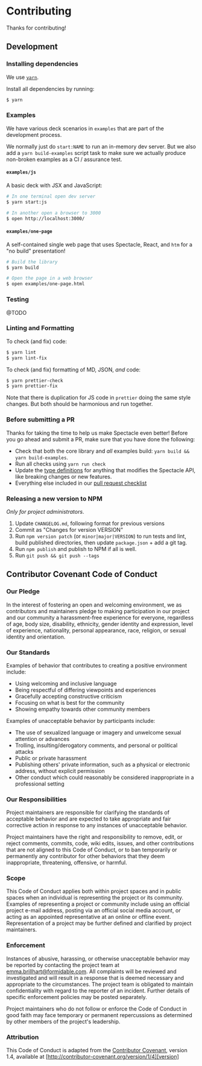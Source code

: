 # Contributing

Thanks for contributing!

## Development

### Installing dependencies

We use [`yarn`](https://yarnpkg.com/en/docs/getting-started).

Install all dependencies by running:

```sh
$ yarn
```

### Examples

We have various deck scenarios in `examples` that are part of the development process.

We normally just do `start:NAME` to run an in-memory dev server. But we also add a `yarn build-examples` script task to make sure we actually produce non-broken examples as a CI / assurance test.

#### `examples/js`

A basic deck with JSX and JavaScript:

```sh
# In one terminal open dev server
$ yarn start:js

# In another open a browser to 3000
$ open http://localhost:3000/
```

#### `examples/one-page`

A self-contained single web page that uses Spectacle, React, and `htm` for a "no build" presentation!

```sh
# Build the library
$ yarn build

# Open the page in a web browser
$ open examples/one-page.html
```

### Testing

@TODO

### Linting and Formatting

To check (and fix) code:

```sh
$ yarn lint
$ yarn lint-fix
```

To check (and fix) formatting of MD, JSON, _and_ code:

```sh
$ yarn prettier-check
$ yarn prettier-fix
```

Note that there is duplication for JS code in `prettier` doing the same style changes. But both should be harmonious and run together.

### Before submitting a PR

Thanks for taking the time to help us make Spectacle even better! Before you go ahead and submit a PR, make sure that you have done the following:

- Check that both the core library and _all_ examples build: `yarn build && yarn build-examples`.
- Run all checks using `yarn run check`
- Update the [type definitions](./index.d.ts) for anything that modifies the Spectacle API, like breaking changes or new features.
- Everything else included in our [pull request checklist](https://github.com/FormidableLabs/spectacle/blob/master/.github/PULL_REQUEST_TEMPLATE.md#checklist-feel-free-to-delete-this-section-upon-completion)

### Releasing a new version to NPM

_Only for project administrators_.

1. Update `CHANGELOG.md`, following format for previous versions
2. Commit as "Changes for version VERSION"
3. Run `npm version patch` (or `minor|major|VERSION`) to run tests and lint,
   build published directories, then update `package.json` + add a git tag.
4. Run `npm publish` and publish to NPM if all is well.
5. Run `git push && git push --tags`

## Contributor Covenant Code of Conduct

### Our Pledge

In the interest of fostering an open and welcoming environment, we as
contributors and maintainers pledge to making participation in our project and
our community a harassment-free experience for everyone, regardless of age, body
size, disability, ethnicity, gender identity and expression, level of experience,
nationality, personal appearance, race, religion, or sexual identity and
orientation.

### Our Standards

Examples of behavior that contributes to creating a positive environment
include:

- Using welcoming and inclusive language
- Being respectful of differing viewpoints and experiences
- Gracefully accepting constructive criticism
- Focusing on what is best for the community
- Showing empathy towards other community members

Examples of unacceptable behavior by participants include:

- The use of sexualized language or imagery and unwelcome sexual attention or
  advances
- Trolling, insulting/derogatory comments, and personal or political attacks
- Public or private harassment
- Publishing others' private information, such as a physical or electronic
  address, without explicit permission
- Other conduct which could reasonably be considered inappropriate in a
  professional setting

### Our Responsibilities

Project maintainers are responsible for clarifying the standards of acceptable
behavior and are expected to take appropriate and fair corrective action in
response to any instances of unacceptable behavior.

Project maintainers have the right and responsibility to remove, edit, or
reject comments, commits, code, wiki edits, issues, and other contributions
that are not aligned to this Code of Conduct, or to ban temporarily or
permanently any contributor for other behaviors that they deem inappropriate,
threatening, offensive, or harmful.

### Scope

This Code of Conduct applies both within project spaces and in public spaces
when an individual is representing the project or its community. Examples of
representing a project or community include using an official project e-mail
address, posting via an official social media account, or acting as an appointed
representative at an online or offline event. Representation of a project may be
further defined and clarified by project maintainers.

### Enforcement

Instances of abusive, harassing, or otherwise unacceptable behavior may be
reported by contacting the project team at emma.brillhart@formidable.com. All
complaints will be reviewed and investigated and will result in a response that
is deemed necessary and appropriate to the circumstances. The project team is
obligated to maintain confidentiality with regard to the reporter of an incident.
Further details of specific enforcement policies may be posted separately.

Project maintainers who do not follow or enforce the Code of Conduct in good
faith may face temporary or permanent repercussions as determined by other
members of the project's leadership.

### Attribution

This Code of Conduct is adapted from the [Contributor Covenant][homepage], version 1.4,
available at [http://contributor-covenant.org/version/1/4][version]

[homepage]: http://contributor-covenant.org
[version]: http://contributor-covenant.org/version/1/4/

